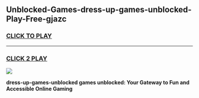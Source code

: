 
## Unblocked-Games-dress-up-games-unblocked-Play-Free-gjazc
<h3>
<a href="https://premium76.site?title=dress-up-games-unblocked&ref=10A">CLICK TO PLAY</a></h3>
<hr>

<h3>
<a href="https://premium76.site?title=dress-up-games-unblocked&ref=10A">CLICK 2 PLAY</a>
  
</h3>

<a href="https://premium76.site?title=dress-up-games-unblocked&ref=10A"><img src="https://clearcache.store/games.png"></a>


**dress-up-games-unblocked games unblocked: Your Gateway to Fun and Accessible Online Gaming**
